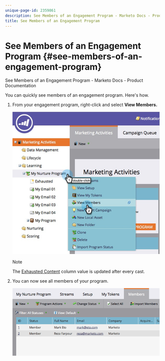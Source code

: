 ```yaml
---
unique-page-id: 2359861
description: See Members of an Engagement Program - Marketo Docs - Product Documentation
title: See Members of an Engagement Program
---
```


# See Members of an Engagement Program {#see-members-of-an-engagement-program}

See Members of an Engagement Program - Marketo Docs - Product Documentation

You can quickly see members of an engagement program. Here's how.

1. From your engagement program, right-click and select **View Members.**

   ![](assets/membersofengagement.jpg)

   >[!NOTE]
   >
   >The [Exhausted Content](../../../../../welcome-to-marketo-docs/product-docs/email-marketing/drip-nurturing/creating-an-engagement-program/understanding-engagement-programs.md) column value is updated after every cast.

1. You can now see all members of your program.

   ![](assets/image2014-9-15-17-3a17-3a26.png)

